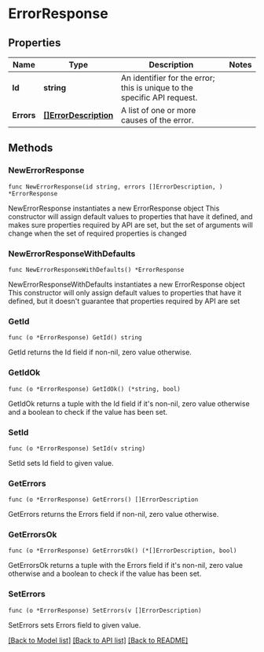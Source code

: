# ErrorResponse

## Properties

Name | Type | Description | Notes
------------ | ------------- | ------------- | -------------
**Id** | **string** | An identifier for the error; this is unique to the specific API request. | 
**Errors** | [**[]ErrorDescription**](ErrorDescription.md) | A list of one or more causes of the error. | 

## Methods

### NewErrorResponse

`func NewErrorResponse(id string, errors []ErrorDescription, ) *ErrorResponse`

NewErrorResponse instantiates a new ErrorResponse object
This constructor will assign default values to properties that have it defined,
and makes sure properties required by API are set, but the set of arguments
will change when the set of required properties is changed

### NewErrorResponseWithDefaults

`func NewErrorResponseWithDefaults() *ErrorResponse`

NewErrorResponseWithDefaults instantiates a new ErrorResponse object
This constructor will only assign default values to properties that have it defined,
but it doesn't guarantee that properties required by API are set

### GetId

`func (o *ErrorResponse) GetId() string`

GetId returns the Id field if non-nil, zero value otherwise.

### GetIdOk

`func (o *ErrorResponse) GetIdOk() (*string, bool)`

GetIdOk returns a tuple with the Id field if it's non-nil, zero value otherwise
and a boolean to check if the value has been set.

### SetId

`func (o *ErrorResponse) SetId(v string)`

SetId sets Id field to given value.


### GetErrors

`func (o *ErrorResponse) GetErrors() []ErrorDescription`

GetErrors returns the Errors field if non-nil, zero value otherwise.

### GetErrorsOk

`func (o *ErrorResponse) GetErrorsOk() (*[]ErrorDescription, bool)`

GetErrorsOk returns a tuple with the Errors field if it's non-nil, zero value otherwise
and a boolean to check if the value has been set.

### SetErrors

`func (o *ErrorResponse) SetErrors(v []ErrorDescription)`

SetErrors sets Errors field to given value.



[[Back to Model list]](../README.md#documentation-for-models) [[Back to API list]](../README.md#documentation-for-api-endpoints) [[Back to README]](../README.md)



